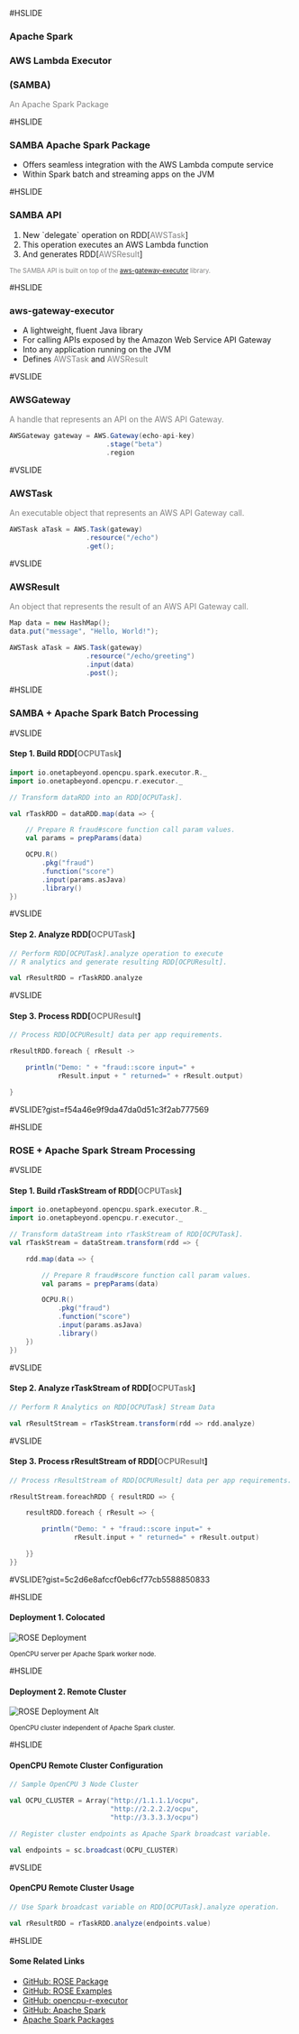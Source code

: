#HSLIDE

### Apache Spark
### AWS Lambda Executor
### (SAMBA)

<span style="color:gray">An Apache Spark Package</span>

#HSLIDE

### SAMBA Apache Spark Package

  - Offers seamless integration with the AWS Lambda compute service
  - Within Spark batch and streaming apps on the JVM

#HSLIDE

### SAMBA API

<ol>
<li class="fragment" data-fragment-index="1">New `delegate` operation on RDD[<span style="color:gray">AWSTask</span>]</li>
<li class="fragment" data-fragment-index="2">This operation executes an AWS Lambda function</li>
<li class="fragment" data-fragment-index="3">And generates RDD[<span style="color:gray">AWSResult</span>]</li>
</ol>

<span class="fragment" data-fragment-index="4" style="font-size: 0.8em; color:gray">The SAMBA API is built on top of the <a target="_blank" href="https://github.com/onetapbeyond/aws-gataway-executor">aws-gateway-executor</a> library.</span>

#HSLIDE

### aws-gateway-executor

- A lightweight, fluent Java library
- For calling APIs exposed by the Amazon Web Service API Gateway
- Into any application running on the JVM
- Defines <span style="color:gray">AWSTask</span> and <span style="color:gray">AWSResult</span>

#VSLIDE

### AWSGateway

<span style="color:gray">A handle that represents an API on the AWS API Gateway.</span>

```Scala
AWSGateway gateway = AWS.Gateway(echo-api-key)
                        .stage("beta")
                        .region
```


#VSLIDE

### AWSTask

<span style="color:gray">An executable object that represents an AWS API Gateway call.</span>

```Scala
AWSTask aTask = AWS.Task(gateway)
                   .resource("/echo")
                   .get();

```

#VSLIDE

### AWSResult

<span style="color:gray">An object that represents the result of an AWS API Gateway call.</span>

```Scala
Map data = new HashMap();
data.put("message", "Hello, World!");

AWSTask aTask = AWS.Task(gateway)
                   .resource("/echo/greeting")
                   .input(data)
                   .post();
```

#HSLIDE

### SAMBA + Apache Spark Batch Processing

#VSLIDE

#### Step 1. Build RDD[<span style="color:gray">OCPUTask</span>]

```scala
import io.onetapbeyond.opencpu.spark.executor.R._
import io.onetapbeyond.opencpu.r.executor._

// Transform dataRDD into an RDD[OCPUTask].

val rTaskRDD = dataRDD.map(data => {

    // Prepare R fraud#score function call param values.
    val params = prepParams(data)

    OCPU.R()
        .pkg("fraud")
        .function("score")
        .input(params.asJava)
        .library()
})
```

#VSLIDE

#### Step 2. Analyze RDD[<span style="color:gray">OCPUTask</span>]

```scala
// Perform RDD[OCPUTask].analyze operation to execute
// R analytics and generate resulting RDD[OCPUResult].

val rResultRDD = rTaskRDD.analyze
```

#VSLIDE

#### Step 3. Process RDD[<span style="color:gray">OCPUResult</span>]

```scala
// Process RDD[OCPUResult] data per app requirements. 

rResultRDD.foreach { rResult ->

    println("Demo: " + "fraud::score input=" +
            rResult.input + " returned=" + rResult.output)

}
```

#VSLIDE?gist=f54a46e9f9da47da0d51c3f2ab777569

#HSLIDE

### ROSE + Apache Spark Stream Processing

#VSLIDE

#### Step 1. Build rTaskStream of RDD[<span style="color:gray">OCPUTask</span>]

```scala
import io.onetapbeyond.opencpu.spark.executor.R._
import io.onetapbeyond.opencpu.r.executor._

// Transform dataStream into rTaskStream of RDD[OCPUTask].
val rTaskStream = dataStream.transform(rdd => {

    rdd.map(data => {

        // Prepare R fraud#score function call param values.
        val params = prepParams(data)

        OCPU.R()
            .pkg("fraud")
            .function("score")
            .input(params.asJava)
            .library()
    })  
})
```

#VSLIDE

#### Step 2. Analyze rTaskStream of RDD[<span style="color:gray">OCPUTask</span>]

```scala
// Perform R Analytics on RDD[OCPUTask] Stream Data

val rResultStream = rTaskStream.transform(rdd => rdd.analyze)
```

#VSLIDE

#### Step 3. Process rResultStream of RDD[<span style="color:gray">OCPUResult</span>]

```scala
// Process rResultStream of RDD[OCPUResult] data per app requirements.

rResultStream.foreachRDD { resultRDD => {

    resultRDD.foreach { rResult => {

        println("Demo: " + "fraud::score input=" +
                rResult.input + " returned=" + rResult.output)

    }}
}}
```

#VSLIDE?gist=5c2d6e8afccf0eb6cf77cb5588850833

#HSLIDE

#### Deployment 1. Colocated
![ROSE Deployment](https://onetapbeyond.github.io/resource/img/rose/new-rose-deploy.jpg)

<span style="font-size: 0.8em">OpenCPU server per Apache Spark worker node.</span>

#HSLIDE

#### Deployment 2. Remote Cluster
![ROSE Deployment Alt](https://onetapbeyond.github.io/resource/img/rose/alt-rose-deploy.jpg)

<span style="font-size: 0.8em">OpenCPU cluster independent of Apache Spark cluster.</span>

#HSLIDE

#### OpenCPU Remote Cluster Configuration

```scala
// Sample OpenCPU 3 Node Cluster

val OCPU_CLUSTER = Array("http://1.1.1.1/ocpu",
                         "http://2.2.2.2/ocpu",
                         "http://3.3.3.3/ocpu")

// Register cluster endpoints as Apache Spark broadcast variable.

val endpoints = sc.broadcast(OCPU_CLUSTER)

```

#VSLIDE

#### OpenCPU Remote Cluster Usage

```scala
// Use Spark broadcast variable on RDD[OCPUTask].analyze operation.

val rResultRDD = rTaskRDD.analyze(endpoints.value)
```

#HSLIDE

#### Some Related Links

- [GitHub: ROSE Package](https://github.com/onetapbeyond/opencpu-spark-executor)
- [GitHub: ROSE Examples](https://github.com/onetapbeyond/opencpu-spark-executor#rose-examples)
- [GitHub: opencpu-r-executor](https://github.com/onetapbeyond/opencpu-r-executor)
- [GitHub: Apache Spark](https://github.com/apache/spark)
- [Apache Spark Packages](https://spark-packages.org/package/onetapbeyond/opencpu-spark-executor)
